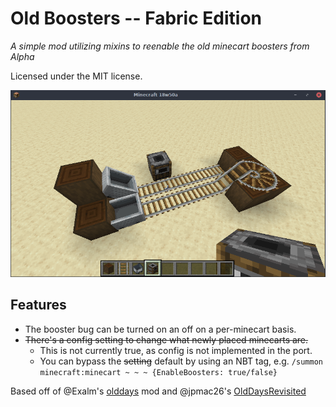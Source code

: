 # Old Boosters -- Fabric Edition
*A simple mod utilizing mixins to reenable the old minecart boosters from Alpha*

Licensed under the MIT license.

![](oldboosters.gif)

## Features
 - The booster bug can be turned on an off on a per-minecart basis.
 - ~~There's a config setting to change what newly placed minecarts are.~~
   - This is not currently true, as config is not implemented in the port.
   - You can bypass the ~~setting~~ default by using an NBT tag, e.g. `/summon minecraft:minecart ~ ~ ~ {EnableBoosters: true/false}`

Based off of @Exalm's [olddays](https://github.com/Exalm/Minecraft-mods) mod
and @jpmac26's [OldDaysRevisited](https://github.com/jpmac26/OldDaysRevisited)
